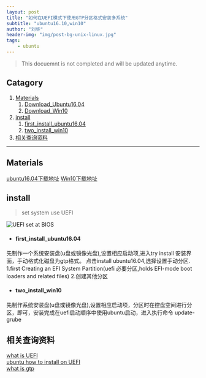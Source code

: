```yaml
---
layout: post
title: "如何在UEFI模式下使用GTP分区格式安装多系统"
subtitle: "ubuntu16.10,win10"
author: "刘华"
header-img: "img/post-bg-unix-linux.jpg"
tags:
    - ubuntu
---
```


> This docuemnt is not completed and will be updated anytime.

## Catagory

1. [Materials](#Materials)
	1. [Download_Ubuntu16.04](#Download_Ubuntu16.04)
	2. [Download_Win10](#Download_Win10)
2. [install](#install)
	1. [first_install_ubuntu16.04](#first_install_ubuntu16.04)
	2. [two_install_win10](#two_install_win10)
3. [相关查询资料](#相关查询资料)

---

## Materials

[ubuntu16.04下载地址](https://www.ubuntu.com/download/alternative-downloads) 
[Win10下载地址](https://www.microsoft.com/zh-cn/software-download/windows10ISO)

## install

> set system use UEFI

![UEFI set at  BIOS](/img/uefi.png)

- #### first_install_ubuntu16.04
先制作一个系统安装盘(u盘或镜像光盘),设置相应启动项,进入try install 安装界面，手动格式化磁盘为gtp格式。
点击install ubuntu16.04,选择设置手动分区.
1.first Creating an EFI System Partition(uefi 必要分区,holds EFI-mode boot loaders and related files)
2.创建其他分区

- #### two_install_win10
先制作系统安装盘(u盘或镜像光盘),设置相应启动项，分区时在控盘空间进行分区，即可，安装完成在uefi启动顺序中使用ubuntu启动，进入执行命令 update-grube




## 相关查询资料
[what is UEFI](http://whatis.techtarget.com/definition/Unified-Extensible-Firmware-Interface-UEFI)<br>
[ubuntu how to install on UEFI](https://help.ubuntu.com/community/UEFI)<br>
[what is gtp](https://www.partition-tool.com/resource/GPT-disk-partition-manager/partition-gpt-disk.htm)



